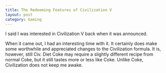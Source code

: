 ```yaml
---
title: The Redeeming Features of Civilization V
layout: post
category: Gaming
---
```


I said I was interested in Civilization V back when it was announced.

When it came out, I had an interesting time with it. It certainly does make some worthwhile and appreciated changes to the Civilization formula. It is, however, still Civ. Diet Coke may require a slightly different recipe from normal Coke, but it still tastes more or less like Coke. Unlike Coke, Civilization does not keep me awake. 